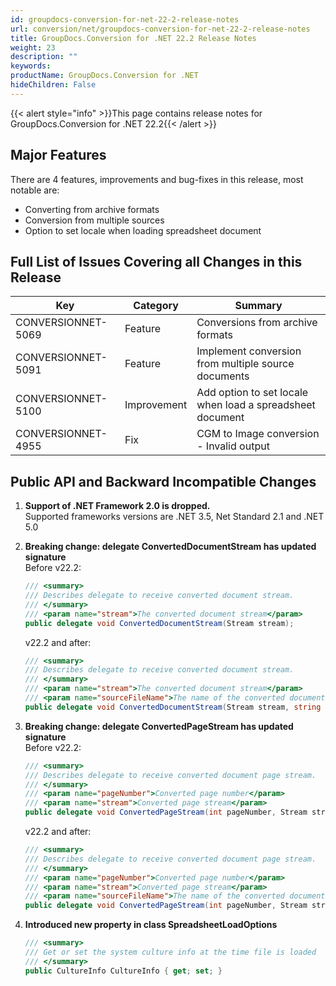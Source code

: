 ```yaml
---
id: groupdocs-conversion-for-net-22-2-release-notes
url: conversion/net/groupdocs-conversion-for-net-22-2-release-notes
title: GroupDocs.Conversion for .NET 22.2 Release Notes
weight: 23
description: ""
keywords: 
productName: GroupDocs.Conversion for .NET
hideChildren: False
---
```

{{< alert style="info" >}}This page contains release notes for GroupDocs.Conversion for .NET 22.2{{< /alert >}}

## Major Features

There are 4 features, improvements and bug-fixes in this release, most notable are:

*   Converting from archive formats
*   Conversion from multiple sources
*   Option to set locale when loading spreadsheet document

## Full List of Issues Covering all Changes in this Release


| Key | Category | Summary |
| --- | --- | --- |
| CONVERSIONNET-5069 | Feature | Conversions from archive formats |
| CONVERSIONNET-5091 | Feature | Implement conversion from multiple source documents |
| CONVERSIONNET-5100 | Improvement | Add option to set locale when load a spreadsheet document |
| CONVERSIONNET-4955 | Fix | CGM to Image conversion - Invalid output |



## Public API and Backward Incompatible Changes

1.  **Support of .NET Framework 2.0 is dropped.**\
    Supported frameworks versions are .NET 3.5, Net Standard 2.1 and .NET 5.0

2.  **Breaking change: delegate ConvertedDocumentStream has updated signature**\
    Before v22.2:
    ```csharp
    /// <summary>
    /// Describes delegate to receive converted document stream.
    /// </summary>
    /// <param name="stream">The converted document stream</param>
    public delegate void ConvertedDocumentStream(Stream stream);
    ```
    v22.2 and after:
    ```csharp
    /// <summary>
    /// Describes delegate to receive converted document stream.
    /// </summary>
    /// <param name="stream">The converted document stream</param>
    /// <param name="sourceFileName">The name of the converted document</param>
    public delegate void ConvertedDocumentStream(Stream stream, string sourceFileName);
    ```

3.  **Breaking change: delegate ConvertedPageStream has updated signature**\
    Before v22.2:
    ```csharp
    /// <summary>
    /// Describes delegate to receive converted document page stream. 
    /// </summary>
    /// <param name="pageNumber">Converted page number</param>
    /// <param name="stream">Converted page stream</param>
    public delegate void ConvertedPageStream(int pageNumber, Stream stream);
    ```
    v22.2 and after:
    ```csharp
    /// <summary>
    /// Describes delegate to receive converted document page stream. 
    /// </summary>
    /// <param name="pageNumber">Converted page number</param>
    /// <param name="stream">Converted page stream</param>
    /// <param name="sourceFileName">The name of the converted document</param>
    public delegate void ConvertedPageStream(int pageNumber, Stream stream, string sourceFileName);
    ```

4.  **Introduced new property in class SpreadsheetLoadOptions**
    
    ```csharp
    /// <summary>
    /// Get or set the system culture info at the time file is loaded
    /// </summary>
    public CultureInfo CultureInfo { get; set; }
    ```

